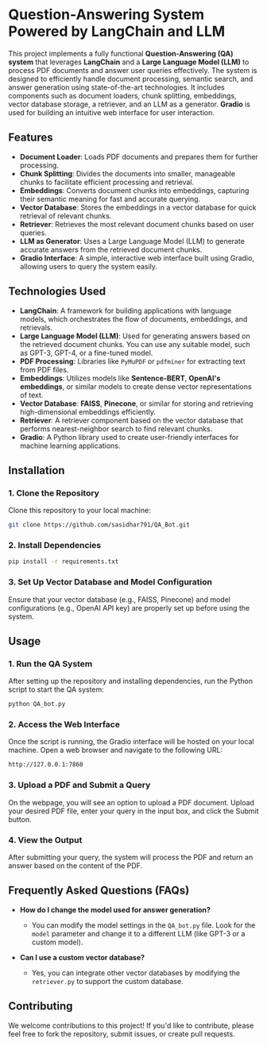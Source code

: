 # Question-Answering System Powered by LangChain and LLM

This project implements a fully functional **Question-Answering (QA) system** that leverages **LangChain** and a **Large Language Model (LLM)** to process PDF documents and answer user queries effectively. The system is designed to efficiently handle document processing, semantic search, and answer generation using state-of-the-art technologies. It includes components such as document loaders, chunk splitting, embeddings, vector database storage, a retriever, and an LLM as a generator. **Gradio** is used for building an intuitive web interface for user interaction.

## Features

- **Document Loader**: Loads PDF documents and prepares them for further processing.
- **Chunk Splitting**: Divides the documents into smaller, manageable chunks to facilitate efficient processing and retrieval.
- **Embeddings**: Converts document chunks into embeddings, capturing their semantic meaning for fast and accurate querying.
- **Vector Database**: Stores the embeddings in a vector database for quick retrieval of relevant chunks.
- **Retriever**: Retrieves the most relevant document chunks based on user queries.
- **LLM as Generator**: Uses a Large Language Model (LLM) to generate accurate answers from the retrieved document chunks.
- **Gradio Interface**: A simple, interactive web interface built using Gradio, allowing users to query the system easily.

## Technologies Used

- **LangChain**: A framework for building applications with language models, which orchestrates the flow of documents, embeddings, and retrievals.
- **Large Language Model (LLM)**: Used for generating answers based on the retrieved document chunks. You can use any suitable model, such as GPT-3, GPT-4, or a fine-tuned model.
- **PDF Processing**: Libraries like `PyMuPDF` or `pdfminer` for extracting text from PDF files.
- **Embeddings**: Utilizes models like **Sentence-BERT**, **OpenAI's embeddings**, or similar models to create dense vector representations of text.
- **Vector Database**: **FAISS**, **Pinecone**, or similar for storing and retrieving high-dimensional embeddings efficiently.
- **Retriever**: A retriever component based on the vector database that performs nearest-neighbor search to find relevant chunks.
- **Gradio**: A Python library used to create user-friendly interfaces for machine learning applications.



## Installation

### 1. Clone the Repository
Clone this repository to your local machine:
```bash
git clone https://github.com/sasidhar791/QA_Bot.git
```

### 2. Install Dependencies
```bash
pip install -r requirements.txt
```
### 3. Set Up Vector Database and Model Configuration
Ensure that your vector database (e.g., FAISS, Pinecone) and model configurations (e.g., OpenAI API key) are properly set up before using the system.



## Usage
### 1. Run the QA System
After setting up the repository and installing dependencies, run the Python script to start the QA system:
```bash
python QA_bot.py
```

### 2. Access the Web Interface
Once the script is running, the Gradio interface will be hosted on your local machine. Open a web browser and navigate to the following URL:
```bash
http://127.0.0.1:7860
```

### 3. Upload a PDF and Submit a Query
On the webpage, you will see an option to upload a PDF document. Upload your desired PDF file, enter your query in the input box, and click the Submit button.


### 4. View the Output
After submitting your query, the system will process the PDF and return an answer based on the content of the PDF.



## Frequently Asked Questions (FAQs)

- **How do I change the model used for answer generation?**
  - You can modify the model settings in the `QA_bot.py` file. Look for the `model` parameter and change it to a different LLM (like GPT-3 or a custom model).

- **Can I use a custom vector database?**
  - Yes, you can integrate other vector databases by modifying the `retriever.py` to support the custom database.


## Contributing
We welcome contributions to this project! If you'd like to contribute, please feel free to fork the repository, submit issues, or create pull requests.
